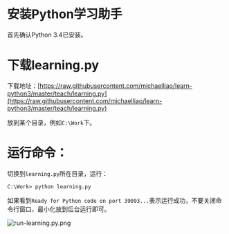 # 安装Python学习助手

首先确认Python 3.4已安装。

# 下载learning.py

下载地址：[https://raw.githubusercontent.com/michaelliao/learn-python3/master/teach/learning.py](https://raw.githubusercontent.com/michaelliao/learn-python3/master/teach/learning.py)

放到某个目录，例如`C:\Work`下。

# 运行命令：

切换到`learning.py`所在目录，运行：

```
C:\Work> python learning.py
```

如果看到`Ready for Python code on port 39093...`表示运行成功，不要关闭命令行窗口，最小化放到后台运行即可。

![run-learning.py.png](https://raw.githubusercontent.com/michaelliao/learn-python3/master/teach/run-learning.py.png)
